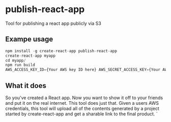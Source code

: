 # publish-react-app
Tool for publishing a react app publicly via S3

## Exampe usage

```javascript
npm install -g create-react-app publish-react-app
create-react-app myapp
cd myapp/
npm run build
AWS_ACCESS_KEY_ID={Your AWS key ID here} AWS_SECRET_ACCESS_KEY={Your AWS secret here} publish-react-app
```

## What it does

So you've created a React app. Now you want to show it off to your friends and put it on the real internet. This tool does just that. Given a users AWS credentials, this tool will upload all of the contents generated by a project started by create-react-app and get a sharable link to the final product.
`